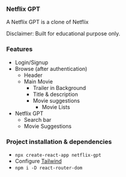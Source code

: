 ### Netflix GPT

A Netflix GPT is a clone of Netflix

Disclaimer: Built for educational purpose only.

### Features
- Login/Signup
- Browse (after authentication)
    - Header
    - Main Movie
        - Trailer in Background
        - Title & description
        - Movie suggestions
            - Movie Lists
- Netflix GPT
    - Search bar
    - Movie Suggestions

### Project installation & dependencies

- `npx create-react-app netflix-gpt`
- Configure [Tailwind](https://tailwindcss.com/docs/guides/create-react-app)
- `npm i -D react-router-dom`
